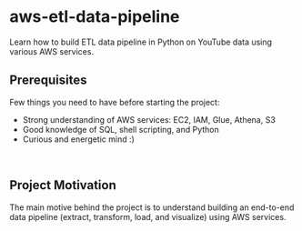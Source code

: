 # aws-etl-data-pipeline

Learn how to build ETL data pipeline in Python on YouTube data using various AWS services.

## Prerequisites
Few things you need to have before starting the project:
- Strong understanding of AWS services: EC2, IAM, Glue, Athena, S3
- Good knowledge of SQL, shell scripting, and Python
- Curious and energetic mind :) 

<br />

## Project Motivation
The main motive behind the project is to understand building an end-to-end data pipeline (extract, transform, load, and visualize) using AWS services. 
